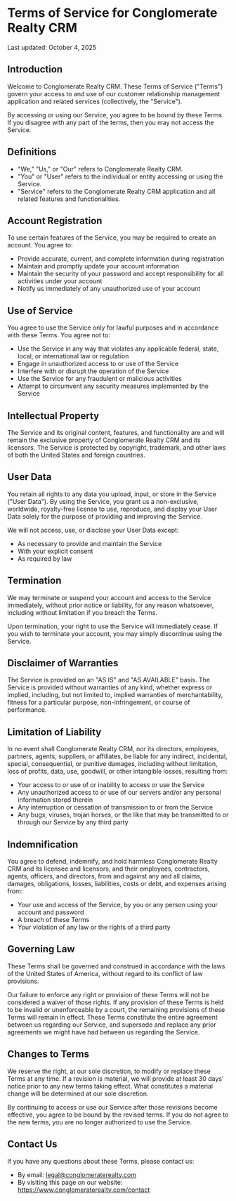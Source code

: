# Terms of Service for Conglomerate Realty CRM

Last updated: October 4, 2025

## Introduction

Welcome to Conglomerate Realty CRM. These Terms of Service ("Terms") govern your access to and use of our customer relationship management application and related services (collectively, the "Service").

By accessing or using our Service, you agree to be bound by these Terms. If you disagree with any part of the terms, then you may not access the Service.

## Definitions

- "We," "Us," or "Our" refers to Conglomerate Realty CRM.
- "You" or "User" refers to the individual or entity accessing or using the Service.
- "Service" refers to the Conglomerate Realty CRM application and all related features and functionalities.

## Account Registration

To use certain features of the Service, you may be required to create an account. You agree to:
- Provide accurate, current, and complete information during registration
- Maintain and promptly update your account information
- Maintain the security of your password and accept responsibility for all activities under your account
- Notify us immediately of any unauthorized use of your account

## Use of Service

You agree to use the Service only for lawful purposes and in accordance with these Terms. You agree not to:
- Use the Service in any way that violates any applicable federal, state, local, or international law or regulation
- Engage in unauthorized access to or use of the Service
- Interfere with or disrupt the operation of the Service
- Use the Service for any fraudulent or malicious activities
- Attempt to circumvent any security measures implemented by the Service

## Intellectual Property

The Service and its original content, features, and functionality are and will remain the exclusive property of Conglomerate Realty CRM and its licensors. The Service is protected by copyright, trademark, and other laws of both the United States and foreign countries.

## User Data

You retain all rights to any data you upload, input, or store in the Service ("User Data"). By using the Service, you grant us a non-exclusive, worldwide, royalty-free license to use, reproduce, and display your User Data solely for the purpose of providing and improving the Service.

We will not access, use, or disclose your User Data except:
- As necessary to provide and maintain the Service
- With your explicit consent
- As required by law

## Termination

We may terminate or suspend your account and access to the Service immediately, without prior notice or liability, for any reason whatsoever, including without limitation if you breach the Terms.

Upon termination, your right to use the Service will immediately cease. If you wish to terminate your account, you may simply discontinue using the Service.

## Disclaimer of Warranties

The Service is provided on an "AS IS" and "AS AVAILABLE" basis. The Service is provided without warranties of any kind, whether express or implied, including, but not limited to, implied warranties of merchantability, fitness for a particular purpose, non-infringement, or course of performance.

## Limitation of Liability

In no event shall Conglomerate Realty CRM, nor its directors, employees, partners, agents, suppliers, or affiliates, be liable for any indirect, incidental, special, consequential, or punitive damages, including without limitation, loss of profits, data, use, goodwill, or other intangible losses, resulting from:
- Your access to or use of or inability to access or use the Service
- Any unauthorized access to or use of our servers and/or any personal information stored therein
- Any interruption or cessation of transmission to or from the Service
- Any bugs, viruses, trojan horses, or the like that may be transmitted to or through our Service by any third party

## Indemnification

You agree to defend, indemnify, and hold harmless Conglomerate Realty CRM and its licensee and licensors, and their employees, contractors, agents, officers, and directors, from and against any and all claims, damages, obligations, losses, liabilities, costs or debt, and expenses arising from:
- Your use and access of the Service, by you or any person using your account and password
- A breach of these Terms
- Your violation of any law or the rights of a third party

## Governing Law

These Terms shall be governed and construed in accordance with the laws of the United States of America, without regard to its conflict of law provisions.

Our failure to enforce any right or provision of these Terms will not be considered a waiver of those rights. If any provision of these Terms is held to be invalid or unenforceable by a court, the remaining provisions of these Terms will remain in effect. These Terms constitute the entire agreement between us regarding our Service, and supersede and replace any prior agreements we might have had between us regarding the Service.

## Changes to Terms

We reserve the right, at our sole discretion, to modify or replace these Terms at any time. If a revision is material, we will provide at least 30 days' notice prior to any new terms taking effect. What constitutes a material change will be determined at our sole discretion.

By continuing to access or use our Service after those revisions become effective, you agree to be bound by the revised terms. If you do not agree to the new terms, you are no longer authorized to use the Service.

## Contact Us

If you have any questions about these Terms, please contact us:
- By email: legal@conglomeraterealty.com
- By visiting this page on our website: https://www.conglomeraterealty.com/contact